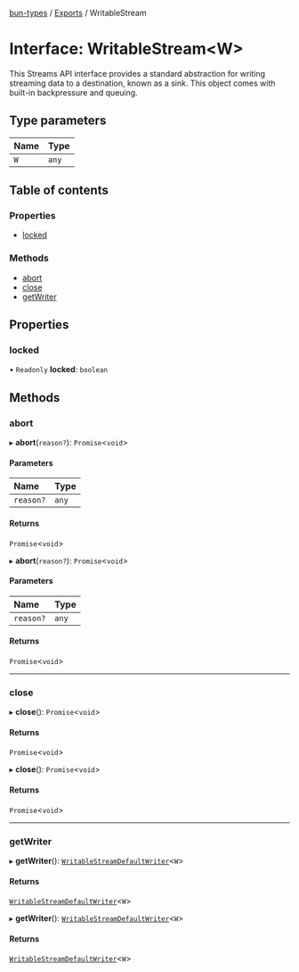 [bun-types](https://oven-sh.github.io/bun-types/README.md) / [Exports](https://oven-sh.github.io/bun-types/modules.md) / WritableStream

# Interface: WritableStream<W\>

This Streams API interface provides a standard abstraction for writing streaming data to a destination, known as a sink. This object comes with built-in backpressure and queuing.

## Type parameters

| Name | Type |
| :------ | :------ |
| `W` | `any` |

## Table of contents

### Properties

- [locked](https://oven-sh.github.io/bun-types/interfaces/WritableStream.md#locked)

### Methods

- [abort](https://oven-sh.github.io/bun-types/interfaces/WritableStream.md#abort)
- [close](https://oven-sh.github.io/bun-types/interfaces/WritableStream.md#close)
- [getWriter](https://oven-sh.github.io/bun-types/interfaces/WritableStream.md#getwriter)

## Properties

### locked

• `Readonly` **locked**: `boolean`

## Methods

### abort

▸ **abort**(`reason?`): `Promise`<`void`\>

#### Parameters

| Name | Type |
| :------ | :------ |
| `reason?` | `any` |

#### Returns

`Promise`<`void`\>

▸ **abort**(`reason?`): `Promise`<`void`\>

#### Parameters

| Name | Type |
| :------ | :------ |
| `reason?` | `any` |

#### Returns

`Promise`<`void`\>

___

### close

▸ **close**(): `Promise`<`void`\>

#### Returns

`Promise`<`void`\>

▸ **close**(): `Promise`<`void`\>

#### Returns

`Promise`<`void`\>

___

### getWriter

▸ **getWriter**(): [`WritableStreamDefaultWriter`](https://oven-sh.github.io/bun-types/modules.md#writablestreamdefaultwriter)<`W`\>

#### Returns

[`WritableStreamDefaultWriter`](https://oven-sh.github.io/bun-types/modules.md#writablestreamdefaultwriter)<`W`\>

▸ **getWriter**(): [`WritableStreamDefaultWriter`](https://oven-sh.github.io/bun-types/modules.md#writablestreamdefaultwriter)<`W`\>

#### Returns

[`WritableStreamDefaultWriter`](https://oven-sh.github.io/bun-types/modules.md#writablestreamdefaultwriter)<`W`\>

